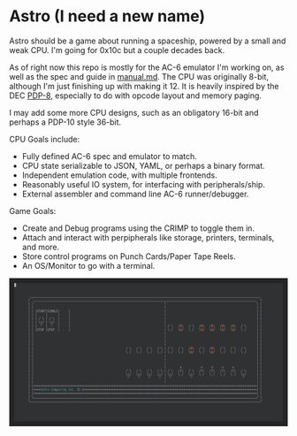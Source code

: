 # Astro (I need a new name)

Astro should be a game about running a spaceship, powered by a small 
and weak CPU. I'm going for 0x10c but a couple decades back.

As of right now this repo is mostly for the AC-6 emulator I'm working
on, as well as the spec and guide in [manual.md](manual.md). The
CPU was originally 8-bit, although I'm just finishing up with making
it 12. It is heavily inspired by the DEC [PDP-8](https://en.wikipedia.org/wiki/PDP-8),
especially to do with opcode layout and memory paging.

I may add some more CPU designs, such as an obligatory 16-bit and
perhaps a PDP-10 style 36-bit.

CPU Goals include:

* Fully defined AC-6 spec and emulator to match.
* CPU state serializable to JSON, YAML, or perhaps a binary format.
* Independent emulation code, with multiple frontends.
* Reasonably useful IO system, for interfacing with peripherals/ship.
* External assembler and command line AC-6 runner/debugger.


Game Goals:

* Create and Debug programs using the CRIMP to toggle them in.
* Attach and interact with perpipherals like storage, printers, terminals, and more.
* Store control programs on Punch Cards/Paper Tape Reels.
* An OS/Monitor to go with a terminal.

![image](demo.png)
